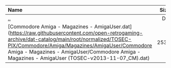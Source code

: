 |Name|Size|
|:---|---:|
|[..](../index.html)|DIR|
|[Commodore Amiga - Magazines - AmigaUser.dat](https://raw.githubusercontent.com/open-retrogaming-archive/dat-catalog/main/root/normalized/TOSEC-PIX/Commodore/Amiga/Magazines/AmigaUser/Commodore Amiga - Magazines - AmigaUser/Commodore Amiga - Magazines - AmigaUser (TOSEC-v2013-11-07_CM).dat)|2530|
